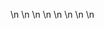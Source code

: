 

















































\n
\n
\n
\n
\n
\n
\n
\n




























































































































































